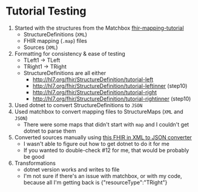 # Tutorial Testing

1. Started with the structures from the Matchbox [fhir-mapping-tutorial](https://github.com/ahdis/fhir-mapping-tutorial/tree/master)
    - StructureDefinitions (```XML```)
    - FHIR mapping (```.map```) files
    - Sources (```XML```)
2. Formatting for consistency & ease of testing
    - TLeft1 -> TLeft
    - TRight1 -> TRight
    - StructureDefinitions are all either 
        - http://hl7.org/fhir/StructureDefinition/tutorial-left
        - http://hl7.org/fhir/StructureDefinition/tutorial-leftinner (step10)
        - http://hl7.org/fhir/StructureDefinition/tutorial-right
        - http://hl7.org/fhir/StructureDefinition/tutorial-rightinner (step10)
3. Used dotnet to convert StructureDefinitions to ```JSON```
4. Used matchbox to convert mapping files to StructureMaps (```XML``` and ```JSON```)
    - There were some maps that didn't start with ```map``` and I couldn't get dotnet to parse them
5. Converted sources manually using [this FHIR in XML to JSON converter](https://fhir-formats.github.io/#)
    - I wasn't able to figure out how to get dotnet to do it for me
    - If you wanted to double-check #12 for me, that would be probably be good
6. Transformations
    - dotnet version works and writes to file
    - I'm not sure if there's an issue with matchbox, or with my code, because all I'm getting back is {"resourceType":"TRight"}
